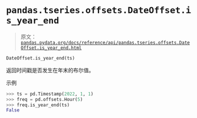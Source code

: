 # `pandas.tseries.offsets.DateOffset.is_year_end`

> 原文：[`pandas.pydata.org/docs/reference/api/pandas.tseries.offsets.DateOffset.is_year_end.html`](https://pandas.pydata.org/docs/reference/api/pandas.tseries.offsets.DateOffset.is_year_end.html)

```py
DateOffset.is_year_end(ts)
```

返回时间戳是否发生在年末的布尔值。

示例

```py
>>> ts = pd.Timestamp(2022, 1, 1)
>>> freq = pd.offsets.Hour(5)
>>> freq.is_year_end(ts)
False 
```
